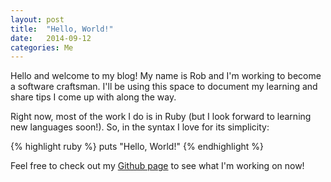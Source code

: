 ```yaml
---
layout: post
title:  "Hello, World!"
date:   2014-09-12 
categories: Me
---
```


Hello and welcome to my blog! My name is Rob and I'm working to become a software craftsman. I'll be using this space to document my learning and share tips I come up with along the way.

Right now, most of the work I do is in Ruby (but I look forward to learning new languages soon!). So, in the syntax I love for its simplicity:

{% highlight ruby %}
puts "Hello, World!"
{% endhighlight %}

Feel free to check out my [Github page][github-profile] to see what I'm working on now!

[github-profile]:      https://github.com/rmulhol

